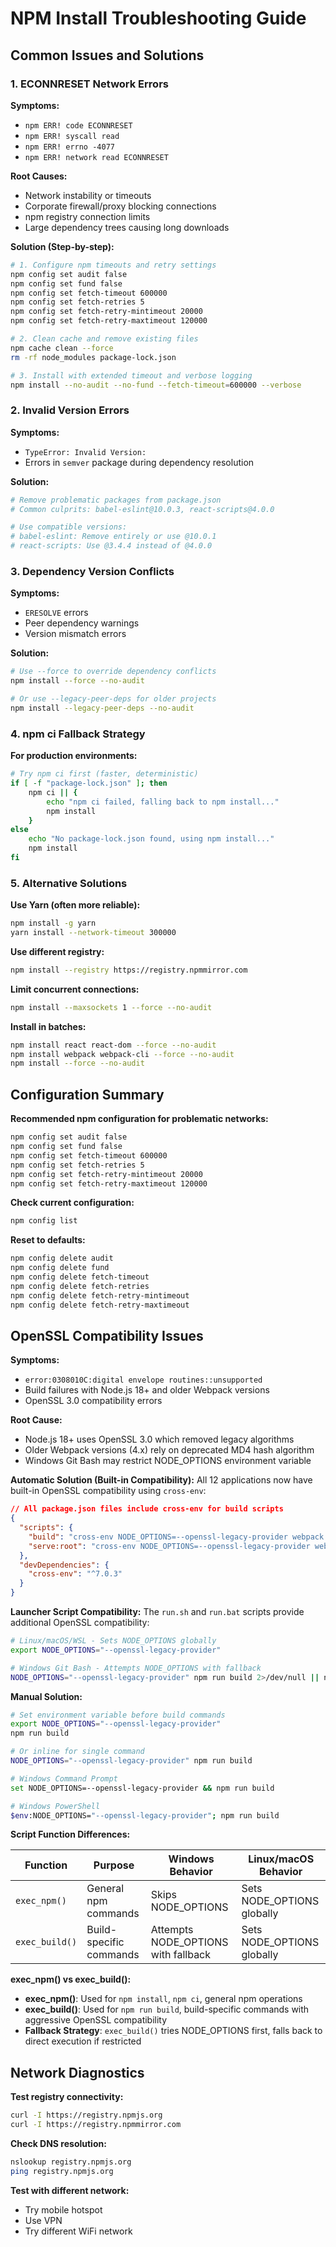 # NPM Install Troubleshooting Guide

## Common Issues and Solutions

### 1. ECONNRESET Network Errors

**Symptoms:**
- `npm ERR! code ECONNRESET`
- `npm ERR! syscall read`
- `npm ERR! errno -4077`
- `npm ERR! network read ECONNRESET`

**Root Causes:**
- Network instability or timeouts
- Corporate firewall/proxy blocking connections
- npm registry connection limits
- Large dependency trees causing long downloads

**Solution (Step-by-step):**

```bash
# 1. Configure npm timeouts and retry settings
npm config set audit false
npm config set fund false
npm config set fetch-timeout 600000
npm config set fetch-retries 5
npm config set fetch-retry-mintimeout 20000
npm config set fetch-retry-maxtimeout 120000

# 2. Clean cache and remove existing files
npm cache clean --force
rm -rf node_modules package-lock.json

# 3. Install with extended timeout and verbose logging
npm install --no-audit --no-fund --fetch-timeout=600000 --verbose
```

### 2. Invalid Version Errors

**Symptoms:**
- `TypeError: Invalid Version:`
- Errors in `semver` package during dependency resolution

**Solution:**
```bash
# Remove problematic packages from package.json
# Common culprits: babel-eslint@10.0.3, react-scripts@4.0.0

# Use compatible versions:
# babel-eslint: Remove entirely or use @10.0.1
# react-scripts: Use @3.4.4 instead of @4.0.0
```

### 3. Dependency Version Conflicts

**Symptoms:**
- `ERESOLVE` errors
- Peer dependency warnings
- Version mismatch errors

**Solution:**
```bash
# Use --force to override dependency conflicts
npm install --force --no-audit

# Or use --legacy-peer-deps for older projects
npm install --legacy-peer-deps --no-audit
```

### 4. npm ci Fallback Strategy

**For production environments:**
```bash
# Try npm ci first (faster, deterministic)
if [ -f "package-lock.json" ]; then
    npm ci || {
        echo "npm ci failed, falling back to npm install..."
        npm install
    }
else
    echo "No package-lock.json found, using npm install..."
    npm install
fi
```

### 5. Alternative Solutions

**Use Yarn (often more reliable):**
```bash
npm install -g yarn
yarn install --network-timeout 300000
```

**Use different registry:**
```bash
npm install --registry https://registry.npmmirror.com
```

**Limit concurrent connections:**
```bash
npm install --maxsockets 1 --force --no-audit
```

**Install in batches:**
```bash
npm install react react-dom --force --no-audit
npm install webpack webpack-cli --force --no-audit
npm install --force --no-audit
```

## Configuration Summary

**Recommended npm configuration for problematic networks:**
```bash
npm config set audit false
npm config set fund false
npm config set fetch-timeout 600000
npm config set fetch-retries 5
npm config set fetch-retry-mintimeout 20000
npm config set fetch-retry-maxtimeout 120000
```

**Check current configuration:**
```bash
npm config list
```

**Reset to defaults:**
```bash
npm config delete audit
npm config delete fund
npm config delete fetch-timeout
npm config delete fetch-retries
npm config delete fetch-retry-mintimeout
npm config delete fetch-retry-maxtimeout
```

## OpenSSL Compatibility Issues

**Symptoms:**
- `error:0308010C:digital envelope routines::unsupported`
- Build failures with Node.js 18+ and older Webpack versions
- OpenSSL 3.0 compatibility errors

**Root Cause:**
- Node.js 18+ uses OpenSSL 3.0 which removed legacy algorithms
- Older Webpack versions (4.x) rely on deprecated MD4 hash algorithm
- Windows Git Bash may restrict NODE_OPTIONS environment variable

**Automatic Solution (Built-in Compatibility):**
All 12 applications now have built-in OpenSSL compatibility using `cross-env`:

```json
// All package.json files include cross-env for build scripts
{
  "scripts": {
    "build": "cross-env NODE_OPTIONS=--openssl-legacy-provider webpack --mode production",
    "serve:root": "cross-env NODE_OPTIONS=--openssl-legacy-provider webpack-dev-server --hot --port 8080"
  },
  "devDependencies": {
    "cross-env": "^7.0.3"
  }
}
```

**Launcher Script Compatibility:**
The `run.sh` and `run.bat` scripts provide additional OpenSSL compatibility:

```bash
# Linux/macOS/WSL - Sets NODE_OPTIONS globally
export NODE_OPTIONS="--openssl-legacy-provider"

# Windows Git Bash - Attempts NODE_OPTIONS with fallback
NODE_OPTIONS="--openssl-legacy-provider" npm run build 2>/dev/null || npm run build
```

**Manual Solution:**
```bash
# Set environment variable before build commands
export NODE_OPTIONS="--openssl-legacy-provider"
npm run build

# Or inline for single command
NODE_OPTIONS="--openssl-legacy-provider" npm run build

# Windows Command Prompt
set NODE_OPTIONS=--openssl-legacy-provider && npm run build

# Windows PowerShell
$env:NODE_OPTIONS="--openssl-legacy-provider"; npm run build
```

**Script Function Differences:**

| Function | Purpose | Windows Behavior | Linux/macOS Behavior |
|----------|---------|------------------|----------------------|
| `exec_npm()` | General npm commands | Skips NODE_OPTIONS | Sets NODE_OPTIONS globally |
| `exec_build()` | Build-specific commands | Attempts NODE_OPTIONS with fallback | Sets NODE_OPTIONS globally |

**exec_npm() vs exec_build():**
- **exec_npm()**: Used for `npm install`, `npm ci`, general npm operations
- **exec_build()**: Used for `npm run build`, build-specific commands with aggressive OpenSSL compatibility
- **Fallback Strategy**: `exec_build()` tries NODE_OPTIONS first, falls back to direct execution if restricted

## Network Diagnostics

**Test registry connectivity:**
```bash
curl -I https://registry.npmjs.org
curl -I https://registry.npmmirror.com
```

**Check DNS resolution:**
```bash
nslookup registry.npmjs.org
ping registry.npmjs.org
```

**Test with different network:**
- Try mobile hotspot
- Use VPN
- Try different WiFi network